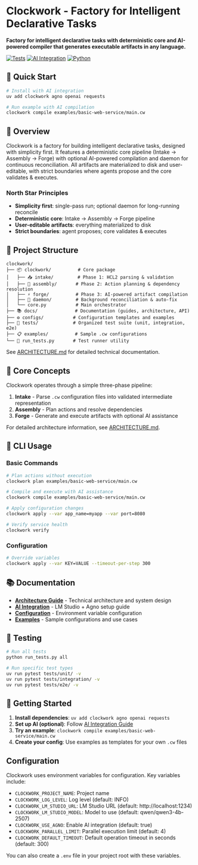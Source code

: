 # Clockwork - Factory for Intelligent Declarative Tasks

**Factory for intelligent declarative tasks with deterministic core and
AI-powered compiler that generates executable artifacts in any language.**

[![Tests](https://img.shields.io/badge/tests-passing-green)](./tests/)
[![AI Integration](https://img.shields.io/badge/AI-LM%20Studio%20%2B%20Agno-blue)](./docs/guides/AI_INTEGRATION.md)
[![Python](https://img.shields.io/badge/python-3.12%2B-blue)](./pyproject.toml)

## 🚀 Quick Start

```bash
# Install with AI integration
uv add clockwork agno openai requests

# Run example with AI compilation
clockwork compile examples/basic-web-service/main.cw
```

## 📖 Overview

Clockwork is a factory for building intelligent declarative tasks, designed
with simplicity first. It features a deterministic core pipeline (Intake →
Assembly → Forge) with optional AI-powered compilation and daemon for
continuous reconciliation. All artifacts are materialized to disk and
user-editable, with strict boundaries where agents propose and the core
validates & executes.

### North Star Principles

- **Simplicity first**: single-pass run; optional daemon for long-running reconcile
- **Deterministic core**: Intake → Assembly → Forge pipeline
- **User-editable artifacts**: everything materialized to disk
- **Strict boundaries**: agent proposes; core validates & executes

## 📁 Project Structure

```text
clockwork/
├── 📦 clockwork/          # Core package
│   ├── 📥 intake/         # Phase 1: HCL2 parsing & validation
│   ├── 🔧 assembly/       # Phase 2: Action planning & dependency resolution
│   ├── ⚡ forge/          # Phase 3: AI-powered artifact compilation
│   ├── 🤖 daemon/         # Background reconciliation & auto-fix
│   └── core.py           # Main orchestrator
├── 📚 docs/              # Documentation (guides, architecture, API)
├── ⚙️ configs/           # Configuration templates and examples
├── 🧪 tests/             # Organized test suite (unit, integration, e2e)
├── 📋 examples/          # Sample .cw configurations
└── 🔧 run_tests.py       # Test runner utility
```

See [ARCHITECTURE.md](./ARCHITECTURE.md) for detailed technical documentation.

## 🔧 Core Concepts

Clockwork operates through a simple three-phase pipeline:

1. **Intake** - Parse `.cw` configuration files into validated intermediate representation
2. **Assembly** - Plan actions and resolve dependencies
3. **Forge** - Generate and execute artifacts with optional AI assistance

For detailed architecture information, see [ARCHITECTURE.md](./ARCHITECTURE.md).

## 🔧 CLI Usage

### Basic Commands

```bash
# Plan actions without execution
clockwork plan examples/basic-web-service/main.cw

# Compile and execute with AI assistance
clockwork compile examples/basic-web-service/main.cw

# Apply configuration changes
clockwork apply --var app_name=myapp --var port=8080

# Verify service health
clockwork verify
```

### Configuration

```bash
# Override variables
clockwork apply --var KEY=VALUE --timeout-per-step 300
```

## 📚 Documentation

- **[Architecture Guide](./ARCHITECTURE.md)** - Technical architecture and system design
- **[AI Integration](./docs/guides/AI_INTEGRATION.md)** - LM Studio + Agno setup guide
- **[Configuration](#configuration)** - Environment variable configuration
- **[Examples](./examples/)** - Sample configurations and use cases

## 🧪 Testing

```bash
# Run all tests
python run_tests.py all

# Run specific test types
uv run pytest tests/unit/ -v
uv run pytest tests/integration/ -v
uv run pytest tests/e2e/ -v
```

## 🚀 Getting Started

1. **Install dependencies**: `uv add clockwork agno openai requests`
2. **Set up AI (optional)**: Follow [AI Integration Guide](./docs/guides/AI_INTEGRATION.md)
3. **Try an example**: `clockwork compile examples/basic-web-service/main.cw`
4. **Create your config**: Use examples as templates for your own `.cw` files

## Configuration

Clockwork uses environment variables for configuration. Key variables include:

- `CLOCKWORK_PROJECT_NAME`: Project name
- `CLOCKWORK_LOG_LEVEL`: Log level (default: INFO)
- `CLOCKWORK_LM_STUDIO_URL`: LM Studio URL (default: http://localhost:1234)
- `CLOCKWORK_LM_STUDIO_MODEL`: Model to use (default: qwen/qwen3-4b-2507)
- `CLOCKWORK_USE_AGNO`: Enable AI integration (default: true)
- `CLOCKWORK_PARALLEL_LIMIT`: Parallel execution limit (default: 4)
- `CLOCKWORK_DEFAULT_TIMEOUT`: Default operation timeout in seconds (default: 300)

You can also create a `.env` file in your project root with these variables.
